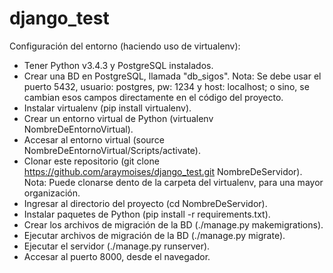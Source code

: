 # django_test

Configuración del entorno (haciendo uso de virtualenv):

- Tener Python v3.4.3 y PostgreSQL instalados.
- Crear una BD en PostgreSQL, llamada "db_sigos". Nota: Se debe usar el puerto 5432, usuario: postgres, pw: 1234 y host: localhost; o sino, se cambian esos campos directamente en el código del proyecto.
- Instalar virtualenv (pip install virtualenv).
- Crear un entorno virtual de Python (virtualenv NombreDeEntornoVirtual).
- Accesar al entorno virtual (source NombreDeEntornoVirtual/Scripts/activate).
- Clonar este repositorio (git clone https://github.com/araymoises/django_test.git NombreDeServidor). Nota: Puede clonarse dento de la carpeta del virtualenv, para una mayor organización.
- Ingresar al directorio del proyecto (cd NombreDeServidor).
- Instalar paquetes de Python (pip install -r requirements.txt).
- Crear los archivos de migración de la BD (./manage.py makemigrations).
- Ejecutar archivos de migración de la BD (./manage.py migrate).
- Ejecutar el servidor (./manage.py runserver).
- Accesar al puerto 8000, desde el navegador.
